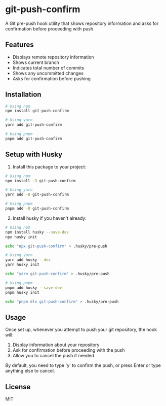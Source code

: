 # git-push-confirm

A Git pre-push hook utility that shows repository information and asks for confirmation before proceeding with push.

## Features

- Displays remote repository information
- Shows current branch
- Indicates total number of commits
- Shows any uncommitted changes
- Asks for confirmation before pushing

## Installation

```bash
# Using npm
npm install git-push-confirm

# Using yarn
yarn add git-push-confirm

# Using pnpm
pnpm add git-push-confirm
```

## Setup with Husky

1. Install this package to your project:

```bash
# Using npm
npm install -D git-push-confirm

# Using yarn
yarn add -D git-push-confirm

# Using pnpm
pnpm add -D git-push-confirm
```

2. Install husky if you haven't already:

```bash
# Using npm
npm install husky --save-dev
npx husky init

echo "npx git-push-confirm" > .husky/pre-push

# Using yarn
yarn add husky --dev
yarn husky init

echo "yarn git-push-confirm" > .husky/pre-push

# Using pnpm
pnpm add husky --save-dev
pnpm husky init

echo "pnpm dlx git-push-confirm" > .husky/pre-push
```

## Usage

Once set up, whenever you attempt to push your git repository, the hook will:

1. Display information about your repository
2. Ask for confirmation before proceeding with the push
3. Allow you to cancel the push if needed

By default, you need to type 'y' to confirm the push, or press Enter or type anything else to cancel.

## License

MIT
